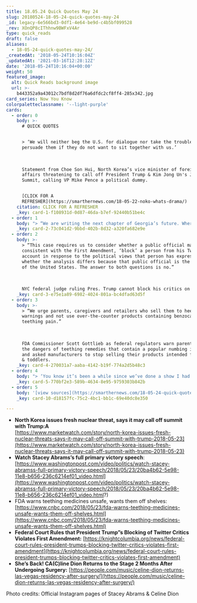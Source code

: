 ```yaml
---
title: 18.05.24 Quick Quotes May 24
slug: 20180524-18-05-24-quick-quotes-may-24
_id: legacy-6e566bd3-0df1-4e64-be9d-c4b5bf099528
_rev: XOnQP8cIThhnw9BWFxV4Ar
type: quick_reads
draft: false
aliases:
  - 18-05-24-quick-quotes-may-24/
_createdAt: '2018-05-24T10:16:04Z'
_updatedAt: '2021-03-16T12:28:12Z'
date: '2018-05-24T10:16:04+00:00'
weight: 50
featured_image:
  alt: Quick Reads background image
  url: >-
    b443352a9a43012c7bdf8d2df76a6dfdc2cf8ff4-285x342.jpg
card_series: Now You Know
colorpaletteclassname: '--light-purple'
cards:
  - order: 0
    body: >-
      # QUICK QUOTES


      > ‘We will neither beg the U.S. for dialogue nor take the trouble to
      persuade them if they do not want to sit together with us.’  
        
        
        
      Statement from Choe Son Hui, North Korea’s vice minister of foreign
      affairs threatening to call off President Trump & Kim Jong Un's June 12th
      Summit, calling VP Mike Pence a political dummy.


      [CLICK FOR A
      REFRESHER](https://smarthernews.com/18-05-22-noko-whats-drama/)
    citation: CLICK FOR A REFRESHER
    _key: card-1-f108931d-0d87-46da-b7ef-92440b51be4c
  - order: 1
    body: "> “We are writing the next chapter of Georgia’s future. Where no one is unseen, no one is unheard, and no one is uninspired. We are writing a history of a Georgia where we prosper a\x14 together.”  \n  \n  \n  \nStacey Abrams, in her May 22 victory speech after becoming Georgia's Democratic candidate for governor and our country's FIRST black female major-party gubernatorial nominee."
    _key: card-2-73c041d2-9bbd-402b-8d32-a320fa682e9e
  - order: 2
    body: >-
      > “This case requires us to consider whether a public official may,
      consistent with the First Amendment, ‘block’ a person from his Twitter
      account in response to the political views that person has expressed, and
      whether the analysis differs because that public official is the President
      of the United States. The answer to both questions is no.”  
        
        
        
      NYC federal judge ruling Pres. Trump cannot block his critics on Twitter.
    _key: card-3-e75e1a89-6982-4024-801a-bc4dfad63d5f
  - order: 3
    body: >-
      > “We urge parents, caregivers and retailers who sell them to heed our
      warnings and not use over-the-counter products containing benzocaine for
      teething pain.”  
        
        
        
      FDA Commissioner Scott Gottlieb as federal regulators warn parents about
      the dangers of teething remedies that contain a popular numbing ingredient
      and asked manufacturers to stop selling their products intended for babies
      & toddlers.
    _key: card-4-270031a7-aaba-4142-b19f-774a2d5b48c3
  - order: 4
    body: "> ‘You know it’s been a while since we’ve done a show I had a little health issue a\x14 don’t we all…. But I have to tell you, I’m extremely happy to be back. The stage is kind of my home away from home and I have to admit I can barely stand on my feet tonight as I am a little bit nervous.’  \n  \n  \n  \nCeline Dion, on May 22 return to the stage two months after cancelling a series of Las Vegas shows in order to undergo a minimally invasive surgery."
    _key: card-5-770bf2e3-589b-4634-8e95-9759303b842b
  - order: 5
    body: '[view sources](https://smarthernews.com/18-05-24-quick-quotes-may-24/)'
    _key: card-10-d18157fc-75c2-4bc1-bb1c-69e40dc8e350

---
```

* **North Korea issues fresh nuclear threat, says it may call off summit with Trump:A**  
[https://www.marketwatch.com/story/north-korea-issues-fresh-nuclear-threats-says-it-may-call-off-summit-with-trump-2018-05-23](https://www.marketwatch.com/story/north-korea-issues-fresh-nuclear-threats-says-it-may-call-off-summit-with-trump-2018-05-23)
* **Watch Stacey Abrams’s full primary victory speech**: [https://www.washingtonpost.com/video/politics/watch-stacey-abramss-full-primary-victory-speech/2018/05/23/20ba4b62-5e98-11e8-b656-236c6214ef01_video.html](https://www.washingtonpost.com/video/politics/watch-stacey-abramss-full-primary-victory-speech/2018/05/23/20ba4b62-5e98-11e8-b656-236c6214ef01_video.html?)
* FDA warns teething medicines unsafe, wants them off shelves:  
[https://www.cnbc.com/2018/05/23/fda-warns-teething-medicines-unsafe-wants-them-off-shelves.html](https://www.cnbc.com/2018/05/23/fda-warns-teething-medicines-unsafe-wants-them-off-shelves.html)
* **Federal Court Rules that President Trump”s Blocking of Twitter Critics Violates First Amendment:** [https://knightcolumbia.org/news/federal-court-rules-president-trumps-blocking-twitter-critics-violates-first-amendment](https://knightcolumbia.org/news/federal-court-rules-president-trumps-blocking-twitter-critics-violates-first-amendment)
* **She’s Back! CA(C)line Dion Returns to the Stage 2 Months After Undergoing Surgery:** [https://people.com/music/celine-dion-returns-las-vegas-residency-after-surgery/](https://people.com/music/celine-dion-returns-las-vegas-residency-after-surgery/)

Photo credits: Official Instagram pages of Stacey Abrams & Celine Dion